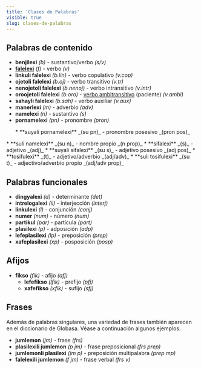 ```yaml
---
title: 'Clases de Palabras'
visible: true
slug: clases-de-palabras
---
```


## Palabras de contenido


* **benjilexi** _(b)_ - sustantivo/verbo _(s/v)_
* **[falelexi](/gramati/inharelexi#falelexili_klase)** _(f)_ - verbo  _(v)_
 * **linkuli falelexi** _(b.lin)_ - verbo copulativo _(v.cop)_
 * **ojetoli falelexi** _(b.oj)_ - verbo transitivo _(v.tr)_
 * **nenojetoli falelexi** _(b.nenoj)_ - verbo intransitivo _(v.intr)_
 * **oroojetoli falelexi** _(b.oro)_ - [verbo ambitransitivo](https://globalwikionline.com/detial/en/Ambitransitive_verb) (paciente) _(v.ambi)_
 * **sahayli falelexi** _(b.sah)_ - verbo auxiliar _(v.aux)_
* **manerlexi** _(m)_ - adverbio _(adv)_
* **namelexi** _(n)_ - sustantivo _(s)_
 * **pornamelexi** _(pn)_ - pronombre _(pron)_
<ul>
 * **suyali pornamelexi** _(su pn)_ - pronombre posesivo _(pron pos)_
</ul>
 * **suli namelexi** _(su n)_ - nombre propio _(n prop)_
* **sifalexi** _(s)_ - adjetivo _(adj)_
 * **suyali sifalexi** _(su s)_ - adjetivo posesivo _(adj pos)_
* **tosifulexi** _(t)_ - adjetivo/adverbio _(adj/adv)_
 * **suli tosifulexi** _(su t)_ - adjectivo/adverbio propio _(adj/adv prop)_

## Palabras funcionales

* **dingyalexi** _(d)_ - determinante _(det)_
* **intrelogalexi** _(il)_ - interjección _(interj)_
* **linkulexi** _(l)_ - conjunción _(conj)_
* **numer** _(num)_ - número _(num)_
* **partikul** _(par)_ - partícula _(part)_
* **plasilexi** _(p)_ - adposición _(adp)_
 * **lefeplasilexi** _(lp)_ - preposición _(prep)_
 * **xafeplasilexi** _(xp)_ - posposición _(posp)_

## Afijos

* **fikso** _(fik)_ - afijo _(afj)_
  * **lefefikso** _(lfik)_ - prefijo _(pfj)_
  * **xafefikso** _(xfik)_ - sufijo _(sfj)_

## Frases

Además de palabras singulares, una variedad de frases también aparecen en el diccionario de Globasa. Véase a continuación algunos ejemplos. 

* **jumlemon** _(jm)_ - frase _(frs)_
 * **plasilexili jumlemon** _(p jm)_ - frase preposicional _(frs prep)_
 * **jumlemonli plasilexi** _(jm p)_ - preposición multipalabra _(prep mp)_
 * **falelexili jumlemon** _(f jm)_ - frase verbal _(frs v)_
